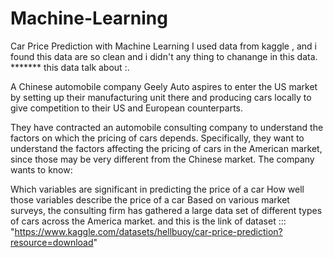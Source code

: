 # Machine-Learning
Car Price Prediction with Machine Learning
I used data from kaggle , and i found this data are so clean 
and i didn't  any thing to  chanange in this data.
******* this data talk about :.

A Chinese automobile company Geely Auto aspires to enter the US market by setting up their manufacturing unit there and producing cars locally to give competition to their US and European counterparts.

They have contracted an automobile consulting company to understand the factors on which the pricing of cars depends. Specifically, they want to understand the factors affecting the pricing of cars in the American market, since those may be very different from the Chinese market. The company wants to know:

Which variables are significant in predicting the price of a car
How well those variables describe the price of a car
Based on various market surveys, the consulting firm has gathered a large data set of different types of cars across the America market.
and this is the link of dataset ::: "https://www.kaggle.com/datasets/hellbuoy/car-price-prediction?resource=download"
